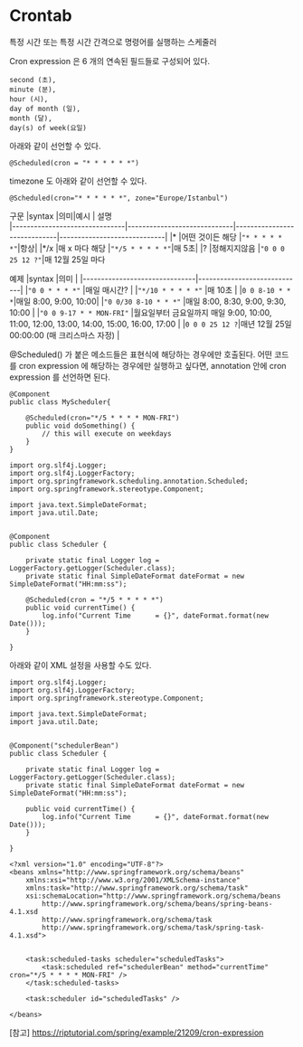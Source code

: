 # Crontab

특정 시간 또는 특정 시간 간격으로 명령어를 실행하는 스케줄러

Cron expression 은 6 개의 연속된 필드들로 구성되어 있다.

```
second (초), 
minute (분), 
hour (시), 
day of month (일), 
month (달), 
day(s) of week(요일)
```

아래와 같이 선언할 수 있다.
```
@Scheduled(cron = "* * * * * *")
```

timezone 도 아래와 같이 선언할 수 있다.
```
@Scheduled(cron="* * * * * *", zone="Europe/Istanbul")
```


구문
|syntax                          |의미|예시 | 설명                        
|-------------------------------|-----------------------------|-----------------------------|-----------------------------|
|*           |어떤 것이든 해당             |`"* * * * * *"`|항상|
|*/x           |매 x 마다 해당           |`"*/5 * * * * *"`|매 5초|
|?           |정해지지않음            |`"0 0 0 25 12 ?"`|매 12월 25일 마다


예제
|syntax                          |의미                         |
|-------------------------------|-----------------------------|
|`"0 0 * * * *"`            |매일 매시간?            |
|`"*/10 * * * * *"`            |매 10초            |
|`0 0 8-10 * * *`|매일 8:00, 9:00, 10:00|
|`"0 0/30 8-10 * * *"`            |매일 8:00, 8:30, 9:00, 9:30, 10:00            |
|`"0 0 9-17 * * MON-FRI"`            |월요일부터 금요일까지 매일 9:00, 10:00, 11:00, 12:00, 13:00, 14:00, 15:00, 16:00, 17:00            |
|`0 0 0 25 12 ?`|매년 12월 25일 00:00:00 (매 크리스마스 자정) |


@Scheduled() 가 붙은 메소드들은 표현식에 해당하는 경우에만 호출된다.
어떤 코드를 cron expression 에 해당하는 경우에만 실행하고 싶다면, annotation 안에 cron expression 를 선언하면 된다.

```
@Component
public class MyScheduler{    
    
    @Scheduled(cron="*/5 * * * * MON-FRI")
    public void doSomething() {
        // this will execute on weekdays
    }
}
```

```
import org.slf4j.Logger;
import org.slf4j.LoggerFactory;
import org.springframework.scheduling.annotation.Scheduled;
import org.springframework.stereotype.Component;

import java.text.SimpleDateFormat;
import java.util.Date;


@Component
public class Scheduler {

    private static final Logger log = LoggerFactory.getLogger(Scheduler.class);
    private static final SimpleDateFormat dateFormat = new SimpleDateFormat("HH:mm:ss");

    @Scheduled(cron = "*/5 * * * * *")
    public void currentTime() {
        log.info("Current Time      = {}", dateFormat.format(new Date()));
    }

}
```

아래와 같이 XML 설정을 사용할 수도 있다.
```
import org.slf4j.Logger;
import org.slf4j.LoggerFactory;
import org.springframework.stereotype.Component;

import java.text.SimpleDateFormat;
import java.util.Date;


@Component("schedulerBean")
public class Scheduler {

    private static final Logger log = LoggerFactory.getLogger(Scheduler.class);
    private static final SimpleDateFormat dateFormat = new SimpleDateFormat("HH:mm:ss");

    public void currentTime() {
        log.info("Current Time      = {}", dateFormat.format(new Date()));
    }

}  
```
```
<?xml version="1.0" encoding="UTF-8"?>
<beans xmlns="http://www.springframework.org/schema/beans"
    xmlns:xsi="http://www.w3.org/2001/XMLSchema-instance" 
    xmlns:task="http://www.springframework.org/schema/task"
    xsi:schemaLocation="http://www.springframework.org/schema/beans 
        http://www.springframework.org/schema/beans/spring-beans-4.1.xsd
        http://www.springframework.org/schema/task 
        http://www.springframework.org/schema/task/spring-task-4.1.xsd">


    <task:scheduled-tasks scheduler="scheduledTasks">
        <task:scheduled ref="schedulerBean" method="currentTime" cron="*/5 * * * * MON-FRI" />
    </task:scheduled-tasks>

    <task:scheduler id="scheduledTasks" />

</beans>
```
[참고]
https://riptutorial.com/spring/example/21209/cron-expression
<!--stackedit_data:
eyJoaXN0b3J5IjpbMTY1MTI0NDM5MiwxOTUwNjEyOTQyXX0=
-->
